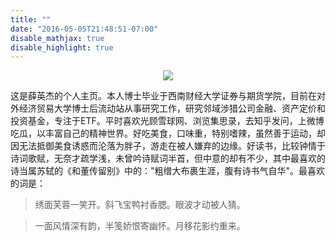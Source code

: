 ```yaml
---
title: ""
date: "2016-05-05T21:48:51-07:00"
disable_mathjax: true
disable_highlight: true
---
```



<div align="center">
<img src="./sea.jpg" style="max-width:80%" >
</div>

这是薛英杰的个人主页。本人博士毕业于西南财经大学证券与期货学院，目前在对外经济贸易大学博士后流动站从事研究工作，研究邻域涉猎公司金融、资产定价和投资基金，专注于ETF。平时喜欢光顾雪球网、浏览集思录，去知乎发问，上微博吃瓜，以丰富自己的精神世界。好吃美食，口味重，特别嗜辣，虽然善于运动，却因无法抵御美食诱惑而沦落为胖子，游走在被人嫌弃的边缘。好读书，比较钟情于诗词歌赋，无奈才疏学浅，未曾吟诗赋词半首，但中意的却有不少，其中最喜欢的诗当属苏轼的《和董传留别》中的："粗缯大布裹生涯，腹有诗书气自华"。最喜欢的词是：

> 绣面芙蓉一笑开。斜飞宝鸭衬香腮。眼波才动被人猜。

> 一面风情深有韵，半笺娇恨寄幽怀。月移花影约重来。
